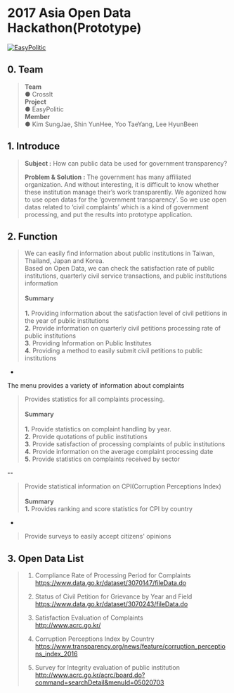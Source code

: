 # 2017 Asia Open Data Hackathon(Prototype)


[![EasyPolitic](https://github.com/PuzzleLeaf/Hackathon/blob/master/img/youtube.PNG)](https://www.youtube.com/watch?v=MgGlH5tvWJY)


## 0. Team<br>
>**Team**<br> 
> ● CrossIt<br>
>**Project** <br>
> ● EasyPolitic<br>
>**Member**<br>
> ● Kim SungJae, Shin YunHee, Yoo TaeYang, Lee HyunBeen<br>

## 1. Introduce

>**Subject :**  How can public data be used for government transparency?<br>
>
>**Problem & Solution :**  The government has many affiliated organization. And without interesting, it is difficult to know whether these institution manage their’s work transparently. We agonized how to use open datas for the ‘government transparency’. So we use open datas related to ‘civil complaints’ which is a kind of government processing, and put the results into prototype application.<br>


## 2. Function

>We can easily find information about public institutions in Taiwan, Thailand, Japan and Korea.<br>
>Based on Open Data, we can check the satisfaction rate of public institutions, quarterly civil service transactions, and public institutions information<br>
><br>
>**Summary**<br>
><br>
>**1.** Providing information about the satisfaction level of civil petitions in the year of public institutions<br>
>**2.** Provide information on quarterly civil petitions processing rate of public institutions<br>
>**3.** Providing Information on Public Institutes<br>
>**4.** Providing a method to easily submit civil petitions to public institutions<br>



-

 The menu provides a variety of information about complaints<br>

> Provides statistics for all complaints processing.<br>
> <br>
>**Summary**<br>
><br>
>**1.** Provide statistics on complaint handling by year.<br>
>**2.** Provide quotations of public institutions<br>
>**3.** Provide satisfaction of processing complaints of public institutions<br>
>**4.** Provide information on the average complaint processing date<br>
>**5.** Provide statistics on complaints received by sector<br>

--

> Provide statistical information on CPI(Corruption Perceptions Index)<br>
> <br>
> **Summary**<br>
> **1.** Provides ranking and score statistics for CPI by country<br>

-

>Provide surveys to easily accept citizens' opinions<br>

## 3. Open Data List

> 1. Compliance Rate of Processing Period for Complaints<br>
https://www.data.go.kr/dataset/3070147/fileData.do<br>
>
>2. Status of Civil Petition for Grievance by Year and Field<br>
https://www.data.go.kr/dataset/3070243/fileData.do<br>
>
>3. Satisfaction Evaluation of Complaints <br>
http://www.acrc.go.kr/<br>
>
>4. Corruption Perceptions Index by Country<br>
https://www.transparency.org/news/feature/corruption_perceptions_index_2016<br>
>
>5. Survey for Integrity evaluation of public institution<br>
http://www.acrc.go.kr/acrc/board.do?command=searchDetail&menuId=05020703<br>
